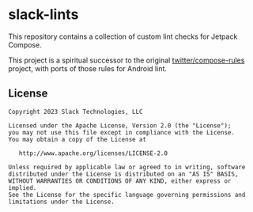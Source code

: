 slack-lints
===========

This repository contains a collection of custom lint checks for Jetpack Compose.

This project is a spiritual successor to the original [twitter/compose-rules](https://github.com/twitter/compose-rules) project, with ports of those rules for Android lint.

License
--------

    Copyright 2023 Slack Technologies, LLC

    Licensed under the Apache License, Version 2.0 (the "License");
    you may not use this file except in compliance with the License.
    You may obtain a copy of the License at

       http://www.apache.org/licenses/LICENSE-2.0

    Unless required by applicable law or agreed to in writing, software
    distributed under the License is distributed on an "AS IS" BASIS,
    WITHOUT WARRANTIES OR CONDITIONS OF ANY KIND, either express or implied.
    See the License for the specific language governing permissions and
    limitations under the License.
